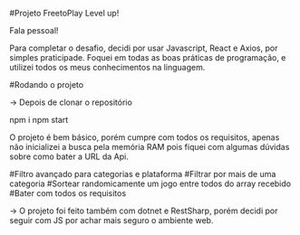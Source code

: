#Projeto FreetoPlay Level up!

Fala pessoal!

Para completar o desafio, decidi por usar Javascript, React e Axios, por simples praticipade. Foquei em todas as boas práticas de programação, e utilizei todos os meus conhecimentos na linguagem.

#Rodando o projeto

  -> Depois de clonar o repositório
  
npm i
npm start
    
O projeto é bem básico, porém cumpre com todos os requisitos, apenas não inicializei a busca pela memória RAM pois fiquei com algumas dúvidas sobre como bater a URL da Api.

#Filtro avançado para categorias e plataforma
#Filtrar por mais de uma categoria
#Sortear randomicamente um jogo entre todos do array recebido
#Bater com todos os requisitos 

-> O projeto foi feito também com dotnet e RestSharp, porém decidi por seguir com JS por achar mais seguro o ambiente web.

